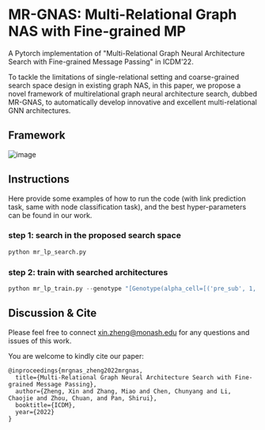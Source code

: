 # MR-GNAS: Multi-Relational Graph NAS with Fine-grained MP

A Pytorch implementation of "Multi-Relational Graph Neural Architecture Search with Fine-grained Message Passing" in ICDM'22.

To tackle the limitations of single-relational setting and coarse-grained search space design in existing graph NAS, in this paper, we propose a novel framework of multirelational graph neural architecture search, dubbed MR-GNAS, to automatically develop innovative and excellent multi-relational GNN architectures.

## Framework
![image](https://github.com/Amanda-Zheng/MR-GNAS/blob/9bdb73b26104cbea78adf410ca0e234ca88e1fb7/mr-gnas.png)


## Instructions
Here provide some examples of how to run the code (with link prediction task, same with node classification task), and the best hyper-parameters can be found in our work.
### step 1: search in the proposed search space

```python 
python mr_lp_search.py
```

### step 2: train with searched architectures
```python 
python mr_lp_train.py --genotype "[Genotype(alpha_cell=[('pre_sub', 1, 0), ('f_sparse_comp', 2, 1), ('f_sparse_comp', 3, 2), ('a_max', 4, 2), ('a_max', 5, 3), ('f_sparse_last', 6, 5), ('f_sparse_last', 7, 5)], concat_node=[4, 5, 6, 7], score_func='sf_DisMult')]"
```
## Discussion & Cite
Please feel free to connect xin.zheng@monash.edu for any questions and issues of this work.

You are welcome to kindly cite our paper:

```
@inproceedings{mrgnas_zheng2022mrgnas,
  title={Multi-Relational Graph Neural Architecture Search with Fine-grained Message Passing},
  author={Zheng, Xin and Zhang, Miao and Chen, Chunyang and Li, Chaojie and Zhou, Chuan, and Pan, Shirui},
  booktitle={ICDM},
  year={2022}
}
```
